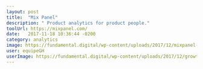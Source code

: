 ```yaml
---
layout: post
title:  "Mix Panel"
description: " Product analytics for product people."
toolUrl: https://mixpanel.com/
date:   2017-11-18 10:36:44 -0200
category: analytics
image: https://fundamental.digital/wp-content/uploads/2017/12/mixpanel-dashboard.jpeg
user: equipeGH
userImage: https://fundamental.digital/wp-content/uploads/2017/12/growth-4.png
---
```

